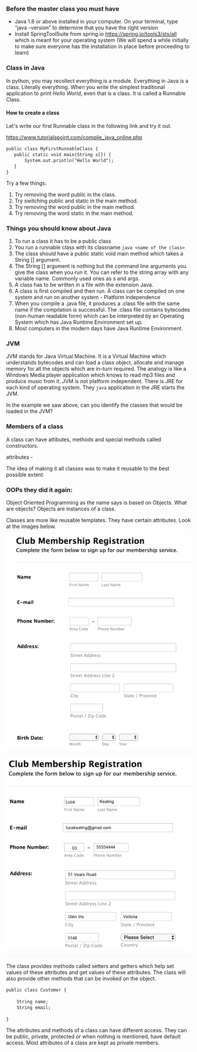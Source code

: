 ### Before the master class you must have

* Java 1.8 or above installed in your computer. On your terminal, type “java –version” to determine that you have the right version
* Install SpringToolSuite from spring.io https://spring.io/tools3/sts/all which is meant for your operating system
(We will spend a while initially to make sure everyone has the installation in place before proceeding to learn)


### Class in Java 

In python, you may recollect everything is a module. Everything in Java is a class. Literally everything. When you write the simplest traditional application to print *Hello World*, even that is a class. It is called a Runnable Class. 

#### How to create a class

Let's write our first Runnable class in the following link and try it out.

https://www.tutorialspoint.com/compile_java_online.php


 ```
 public class MyFirstRunnableClass {
    public static void main(String s[]) {
        System.out.println("Hello World");
    }
}
 ```
 
 Try a few things:
 1. Try removing the word public in the class. 
 2. Try switching public and static in the main method. 
 3. Try removing the word public in the main method.
 4. Try removing the word static in the main method.

### Things you should know about Java
1. To run a class it has to be a public class
2. You run a runnable class with its classname `java <name of the class>`
3. The class should have a public static void main method which takes a String [] argument.
4. The String [] argument is nothing but the command line arguments you give the class when you run it. You can refer to the string array with any variable name. Commonly used ones as s and args.
5. A class has to be written in a file with the extension Java.
6. A class is first compiled and then run. A class can be compiled on one system and run on another system - Platform independence 
7. When you compile a .java file, it produces a .class file with the same name if the compilation is successful. The .class file contains bytecodes (non-human readable form) which can be interpreted by an Operating System which has Java Runtime Environment set up. 
8. Most computers in the modern days have Java Runtime Environment.


### JVM 
JVM stands for Java Virtual Machine. It is a Virtual Machine which understands bytecodes and can load a class object, allocate and manage memory for all the objects which are in-turn required. The analogy is like a Windows Media player application which knows to read mp3 files and produce music from it. JVM is not platform independent. There is JRE for each kind of operating system. They `java` application in the JRE starts the JVM.

In the example we saw above, can you identify the classes that would be loaded in the JVM?


### Members of a class
A class can have attibutes, methods and special methods called constructors.

attributes - 


The idea of making it all classes was to make it reusable to the best possible extent.

### OOPs they did it again:

Object Oriented Programming as the name says is based on Objects. What are objects? Objects are instances of a class. 

Classes are more like reusable templates. They have certain attributes. Look at the images below.

![Class](ClubMemberClass.png)



![Object](ClubMemberObject.png)

The class provides methods called setters and getters which help set values of these attributes and get values of these attributes. The class will also provide other methods that can be invoked on the object. 

```
public class Customer {
	
	String name;
	String email;

}
```
The attributes and methods of a class can have different access. They can be public, private, protected or when nothing is mentioned, have default access. Most attributes of a class are kept as private members. 
